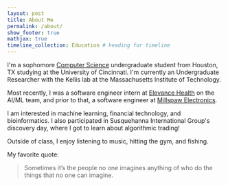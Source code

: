 ```yaml
---
layout: post
title: About Me 
permalink: /about/
show_footer: true
mathjax: true
timeline_collection: Education # heading for timeline
---
```


I'm a sophomore [Computer Science](https://ceas.uc.edu/academics/departments/computer-science.html) undergraduate student from Houston, TX studying at the University of Cincinnati. I'm currently an Undergraduate Researcher with the Kellis lab at the Massachusetts Institute of Technology.

Most recently, I was a software engineer intern at [Elevance Health](https://www.elevancehealth.com/) on the AI/ML team, and prior to that, a software engineer at [Millspaw Electronics](https://millspawelectronics.com).

I am interested in machine learning, financial technology, and bioinformatics. I also participated in Susquehanna International Group's discovery day, where I got to learn about algorithmic trading!

Outside of class, I enjoy listening to music, hitting the gym, and fishing.

My favorite quote:

> Sometimes it’s the people no one imagines anything of who do the things that no one can imagine.
